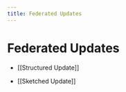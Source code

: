 ```yaml
---
title: Federated Updates
---
```


# Federated Updates
- [[Structured Update]] 

- [[Sketched Update]]











